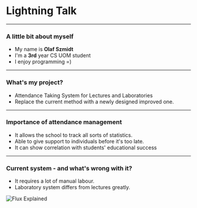 # Lightning Talk

---

### A little bit about myself

- My name is **Olaf Szmidt**
- I'm a **3rd** year CS UOM student
- I enjoy programming =)

---

### What's my project?

- Attendance Taking System for Lectures and Laboratories
- Replace the current method with a newly designed improved one.

---

### Importance of attendance management

- It allows the school to track all sorts of statistics.
- Able to give support to individuals before it's too late.
- It can show correlation with students' <span class="gold"> educational success </span>

---

### Current system - and what's wrong with it?

- It requires a lot of manual labour.
- Laboratory system differs from lectures greatly.





![Flux Explained](https://facebook.github.io/flux/img/flux-simple-f8-diagram-explained-1300w.png)
